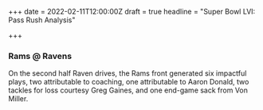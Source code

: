 +++
date = 2022-02-11T12:00:00Z
draft = true
headline = "Super Bowl LVI: Pass Rush Analysis"

+++
### Rams @ Ravens

On the second half Raven drives, the Rams front generated six impactful plays, two attributable to coaching, one attributable to Aaron Donald, two tackles for loss courtesy Greg Gaines, and one end-game sack from Von Miller.